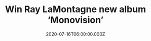 ---
campaign-uuid: "c-cbb54c37-0508-445d-b90a-a6394f7f64cd"
type: "Competition"
category: "Music"
date: "2020-07-16T06:00:00.000Z"
end-date: "2020-08-16T23:59:00.000Z"
disable-form: false
is_promoted: false
has_entry_page: true
title: "Win Ray LaMontagne new album ‘Monovision’"
competition-description: "<p>He’s back with a brand new album. We have on our hands\
  \ the eighth studio album by the American singer-songwriter Ray LaMontagne ‘Monovision’\
  . A self-produced and rock acoustic album you should not miss.</p>\n<p>Click below\
  \ for a chance to win.</p>\n"
hero-header: "Win Ray LaMontagne new album ‘Monovision’"
terms-confirmation: "N/A"
banner-img: "https://assets.expresslyapp.com/asset-fe600d62-664c-4705-9558-015f770a30b7.jpg"
logo-left-href: "http://club.expressly.io"
logo-left-image: "https://assets.expresslyapp.com/asset-01dbc443-5930-45e1-a153-2d8395b09e52.jpg"
logo-left-title: "Expressly Club"
bg-image-hero: "https://assets.expresslyapp.com/asset-1661cac3-2a75-4579-af98-0d885bd283a0.jpg"
bg-image-first: "https://assets.expresslyapp.com/asset-cd314c40-15b1-4fda-b3a5-be81da290518.jpg"
section1-content: "<p>The eighth studio album by the American singer-songwriter finds\
  \ the artist in the multiple roles of songwriter, singer, producer, engineer, as\
  \ well as performing all the instruments on every track. An amazing album where\
  \ he takes you on an acoustic journey while he shares his joys through his amazing\
  \ new songs.</p>\n<p>Want to be the first one hearing it? Click below and it could\
  \ be yours.</p>\n"
entry-title: "Win Ray LaMontagne new album ‘Monovision’"
entry-content: "<p>Enter the draw to win Ray LaMontagne new album ‘Monovision’ record\
  \ by completing the form below before 23:59 on the 16th of August 2020.</p>\n"
has-winner: false
prize-description: "Ray LaMontagne new album ‘Monovision’"
special-conditions: "Multiple entries are allowed up to one every day.\r\n\r\nThis\
  \ competition is also available on: https://club.expressly.io/competitions/monovision-ray-lamontagne-cd"
country-restrictions:
- "GB"
---
